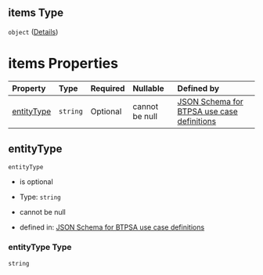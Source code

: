 ## items Type

`object` ([Details](btpsa-usecase-properties-services-items-allof-1-then-allof-83-then-allof-1-then-properties-parameters-properties-writepermissions-items.md))

# items Properties

| Property                  | Type     | Required | Nullable       | Defined by                                                                                                                                                                                                                                                                                                                                                                  |
| :------------------------ | :------- | :------- | :------------- | :-------------------------------------------------------------------------------------------------------------------------------------------------------------------------------------------------------------------------------------------------------------------------------------------------------------------------------------------------------------------------- |
| [entityType](#entitytype) | `string` | Optional | cannot be null | [JSON Schema for BTPSA use case definitions](btpsa-usecase-properties-services-items-allof-1-then-allof-83-then-allof-1-then-properties-parameters-properties-writepermissions-items-properties-entitytype.md "undefined#/properties/services/items/allOf/1/then/allOf/83/then/allOf/1/then/properties/parameters/properties/writePermissions/items/properties/entityType") |

## entityType



`entityType`

*   is optional

*   Type: `string`

*   cannot be null

*   defined in: [JSON Schema for BTPSA use case definitions](btpsa-usecase-properties-services-items-allof-1-then-allof-83-then-allof-1-then-properties-parameters-properties-writepermissions-items-properties-entitytype.md "undefined#/properties/services/items/allOf/1/then/allOf/83/then/allOf/1/then/properties/parameters/properties/writePermissions/items/properties/entityType")

### entityType Type

`string`
